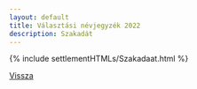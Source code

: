 ```yaml
---
layout: default
title: Választási névjegyzék 2022
description: Szakadát
---
```


{% include settlementHTMLs/Szakadaat.html %}

[Vissza](../)